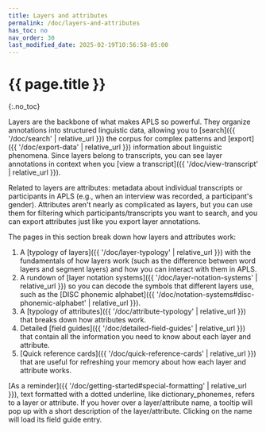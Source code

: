 ```yaml
---
title: Layers and attributes
permalink: /doc/layers-and-attributes
has_toc: no
nav_order: 30
last_modified_date: 2025-02-19T10:56:58-05:00
---
```


# {{ page.title }}
{:.no_toc}

<span class="keyterm">Layers</span> are the backbone of what makes APLS so powerful.
They organize <span class="keyterm">annotations</span> into structured linguistic data, allowing you to [search]({{ '/doc/search' | relative_url }}) the corpus for complex patterns and [export]({{ '/doc/export-data' | relative_url }}) information about linguistic phenomena.
Since layers belong to <span class="keyterm">transcripts</span>, you can see layer annotations in context when you [view a transcript]({{ '/doc/view-transcript' | relative_url }}).

Related to layers are <span class="keyterm">attributes</span>: metadata about individual <span class="keyterm">transcripts</span> or <span class="keyterm">participants</span> in APLS (e.g., when an interview was recorded, a participant's gender).
Attributes aren't nearly as complicated as layers, but you can use them for filtering which participants/transcripts you want to search, and you can export attributes just like you export layer annotations.

The pages in this section break down how layers and attributes work:

1. A [typology of layers]({{ '/doc/layer-typology' | relative_url }}) with the fundamentals of how layers work (such as the difference between <span class="keyterm">word layers</span> and <span class="keyterm">segment layers</span>) and how you can interact with them in APLS.
1. A rundown of [layer notation systems]({{ '/doc/layer-notation-systems' | relative_url }}) so you can decode the symbols that different layers use, such as the [DISC phonemic alphabet]({{ '/doc/notation-systems#disc-phonemic-alphabet' | relative_url }}).
1. A [typology of attributes]({{ '/doc/attribute-typology' | relative_url }}) that breaks down how attributes work.
1. Detailed [field guides]({{ '/doc/detailed-field-guides' | relative_url }}) that contain all the information you need to know about each layer and attribute.
1. [Quick reference cards]({{ '/doc/quick-reference-cards' | relative_url }}) that are useful for refreshing your memory about how each layer and attribute works.

[As a reminder]({{ '/doc/getting-started#special-formatting' | relative_url }}), text formatted with a dotted underline, like <span class="layer">dictionary_phonemes</span>, refers to a layer or attribute.
If you hover over a layer/attribute name, a tooltip will pop up with a short description of the layer/attribute.
Clicking on the name will load its field guide entry.

